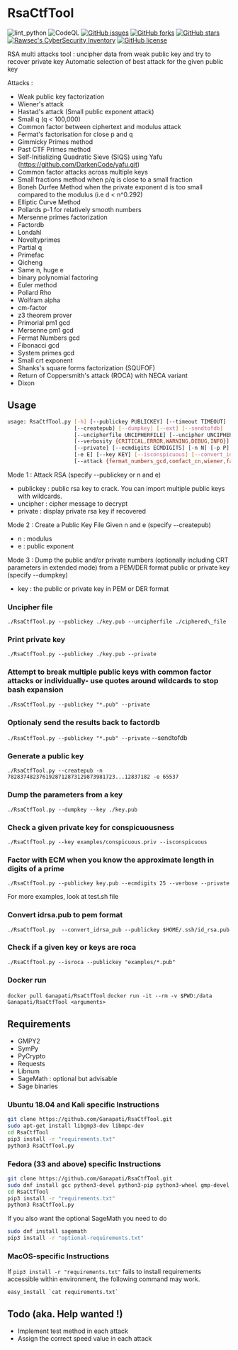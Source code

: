 # RsaCtfTool

![lint_python](https://github.com/Ganapati/RsaCtfTool/workflows/lint_python/badge.svg)
![CodeQL](https://github.com/Ganapati/RsaCtfTool/workflows/CodeQL/badge.svg)
[![GitHub issues](https://img.shields.io/github/issues/Ganapati/RsaCtfTool.svg)](https://github.com/Ganapati/RsaCtfTool/issues)
[![GitHub forks](https://img.shields.io/github/forks/Ganapati/RsaCtfTool.svg)](https://github.com/Ganapati/RsaCtfTool/network)
[![GitHub stars](https://img.shields.io/github/stars/Ganapati/RsaCtfTool.svg)](https://github.com/Ganapati/RsaCtfTool/stargazers)
[![Rawsec's CyberSecurity Inventory](https://inventory.rawsec.ml/img/badges/Rawsec-inventoried-FF5050_flat.svg)](https://inventory.rawsec.ml/tools.html#RsaCtfTool)
[![GitHub license](https://img.shields.io/github/license/Ganapati/RsaCtfTool.svg)](https://github.com/Ganapati/RsaCtfTool)

RSA multi attacks tool : uncipher data from weak public key and try to recover private key
Automatic selection of best attack for the given public key

Attacks :

- Weak public key factorization
- Wiener's attack
- Hastad's attack (Small public exponent attack)
- Small q (q < 100,000)
- Common factor between ciphertext and modulus attack
- Fermat's factorisation for close p and q
- Gimmicky Primes method
- Past CTF Primes method
- Self-Initializing Quadratic Sieve (SIQS) using Yafu (<https://github.com/DarkenCode/yafu.git>)
- Common factor attacks across multiple keys
- Small fractions method when p/q is close to a small fraction
- Boneh Durfee Method when the private exponent d is too small compared to the modulus (i.e d < n^0.292)
- Elliptic Curve Method
- Pollards p-1 for relatively smooth numbers
- Mersenne primes factorization
- Factordb
- Londahl
- Noveltyprimes
- Partial q
- Primefac
- Qicheng
- Same n, huge e
- binary polynomial factoring
- Euler method
- Pollard Rho
- Wolfram alpha
- cm-factor
- z3 theorem prover
- Primorial pm1 gcd
- Mersenne pm1 gcd
- Fermat Numbers gcd
- Fibonacci gcd
- System primes gcd
- Small crt exponent
- Shanks's square forms factorization (SQUFOF)
- Return of Coppersmith's attack (ROCA) with NECA variant
- Dixon

## Usage

```bash
usage: RsaCtfTool.py [-h] [--publickey PUBLICKEY] [--timeout TIMEOUT]
                     [--createpub] [--dumpkey] [--ext] [--sendtofdb]
                     [--uncipherfile UNCIPHERFILE] [--uncipher UNCIPHER]
                     [--verbosity {CRITICAL,ERROR,WARNING,DEBUG,INFO}]
                     [--private] [--ecmdigits ECMDIGITS] [-n N] [-p P] [-q Q]
                     [-e E] [--key KEY] [--isconspicuous] [--convert_idrsa_pub] [--isroca] [--check_publickey]
                     [--attack {fermat_numbers_gcd,comfact_cn,wiener,factordb,smallq,pollard_rho,euler,z3_solver,neca,cm_factor,mersenne_pm1_gcd,SQUFOF,small_crt_exp,fibonacci_gcd,smallfraction,boneh_durfee,roca,fermat,londahl,mersenne_primes,partial_q,siqs,noveltyprimes,binary_polinomial_factoring,primorial_pm1_gcd,pollard_p_1,ecm2,cube_root,system_primes_gcd,dixon,ecm,pastctfprimes,qicheng,wolframalpha,hastads,same_n_huge_e,commonfactors,all}]
```

Mode 1 : Attack RSA (specify --publickey or n and e)

- publickey : public rsa key to crack. You can import multiple public keys with wildcards.
- uncipher : cipher message to decrypt
- private : display private rsa key if recovered

Mode 2 : Create a Public Key File Given n and e (specify --createpub)

- n : modulus
- e : public exponent

Mode 3 : Dump the public and/or private numbers (optionally including CRT parameters in extended mode) from a PEM/DER format public or private key (specify --dumpkey)

- key : the public or private key in PEM or DER format

### Uncipher file

`./RsaCtfTool.py --publickey ./key.pub --uncipherfile ./ciphered\_file`

### Print private key

`./RsaCtfTool.py --publickey ./key.pub --private`

### Attempt to break multiple public keys with common factor attacks or individually- use quotes around wildcards to stop bash expansion

`./RsaCtfTool.py --publickey "*.pub" --private`


### Optionaly send the results back to factordb

`./RsaCtfTool.py --publickey "*.pub" --private` --sendtofdb

### Generate a public key

`./RsaCtfTool.py --createpub -n 7828374823761928712873129873981723...12837182 -e 65537`

### Dump the parameters from a key

`./RsaCtfTool.py --dumpkey --key ./key.pub`

### Check a given private key for conspicuousness 

`./RsaCtfTool.py --key examples/conspicuous.priv --isconspicuous`

### Factor with ECM when you know the approximate length in digits of a prime

`./RsaCtfTool.py --publickey key.pub --ecmdigits 25 --verbose --private`

For more examples, look at test.sh file

### Convert idrsa.pub to pem format

`./RsaCtfTool.py  --convert_idrsa_pub --publickey $HOME/.ssh/id_rsa.pub`


### Check if a given key or keys are roca ###

`./RsaCtfTool.py --isroca --publickey "examples/*.pub"`

### Docker run ###

`docker pull Ganapati/RsaCtfTool`
`docker run -it --rm -v $PWD:/data Ganapati/RsaCtfTool <arguments>`

## Requirements

- GMPY2
- SymPy
- PyCrypto
- Requests
- Libnum
- SageMath : optional but advisable
- Sage binaries

### Ubuntu 18.04 and Kali specific Instructions

```bash
git clone https://github.com/Ganapati/RsaCtfTool.git
sudo apt-get install libgmp3-dev libmpc-dev
cd RsaCtfTool
pip3 install -r "requirements.txt"
python3 RsaCtfTool.py
```

### Fedora (33 and above) specific Instructions
```bash
git clone https://github.com/Ganapati/RsaCtfTool.git
sudo dnf install gcc python3-devel python3-pip python3-wheel gmp-devel mpfr-devel libmpc-devel
cd RsaCtfTool
pip3 install -r "requirements.txt"
python3 RsaCtfTool.py
```

If you also want the optional SageMath you need to do
```bash
sudo dnf install sagemath
pip3 install -r "optional-requirements.txt"
```

### MacOS-specific Instructions

If `pip3 install -r "requirements.txt"` fails to install requirements accessible within environment, the following command may work.

``easy_install `cat requirements.txt` ``

## Todo (aka. Help wanted !)

- Implement test method in each attack
- Assign the correct speed value in each attack
